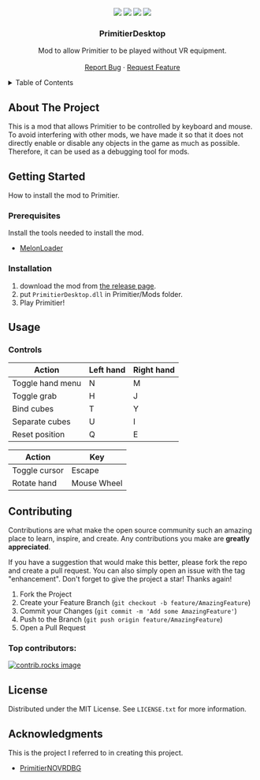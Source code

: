 <p align=center>
    <a href="https://github.com/YutoMaeda1209/PrimitierDesktop/releases/latest"><img src="https://img.shields.io/badge/Download-latest-blue?style=for-the-badge"/></a>
    <a href="https://github.com/YutoMaeda1209/PrimitierDesktop/releases"><img src="https://img.shields.io/github/v/release/YutoMaeda1209/PrimitierDesktop?style=for-the-badge"/></a>
    <a href="https://store.steampowered.com/app/1745170/Primitier/"><img src="https://img.shields.io/badge/Primitier-v1.9.0-limegreen?style=for-the-badge"/></a>
    <a href="https://discord.com/channels/968161559387979876/1262816599174549524"><img src="https://img.shields.io/badge/-Discord-gray?style=for-the-badge&logo=Discord&logoColor=white"/></a>
</p>

<div align="center">
  <h3 align="center">PrimitierDesktop</h3>
  <p align="center">
    Mod to allow Primitier to be played without VR equipment.
    <br />
    <br />
    <a href="https://github.com/YutoMaeda1209/PrimitierDesktop/issues/new?assignees=YutoMaeda1209&labels=bug&template=bug_report.md&title=%5BBUG%5D">Report Bug</a>
    ·
    <a href="https://github.com/YutoMaeda1209/PrimitierDesktop/issues/new?assignees=YutoMaeda1209&labels=enhancement&template=feature_request.md&title=%5BFEAT%5D">Request Feature</a>
  </p>
</div>

<details>
  <summary>Table of Contents</summary>
  <ol>
    <li>
      <a href="#about-the-project">About The Project</a>
    </li>
    <li>
      <a href="#getting-started">Getting Started</a>
      <ul>
        <li><a href="#prerequisites">Prerequisites</a></li>
        <li><a href="#installation">Installation</a></li>
      </ul>
    </li>
    <li>
        <a href="#usage">Usage</a>
        <ul>
            <li><a href="#controls">Controls</a></li>
        </ul>
    </li>
    <li><a href="#contributing">Contributing</a></li>
    <li><a href="#license">License</a></li>
    <li><a href="#acknowledgments">Acknowledgments</a></li>
  </ol>
</details>

## About The Project

This is a mod that allows Primitier to be controlled by keyboard and mouse. To avoid interfering with other mods, we have made it so that it does not directly enable or disable any objects in the game as much as possible. Therefore, it can be used as a debugging tool for mods.

## Getting Started

How to install the mod to Primitier.

### Prerequisites

Install the tools needed to install the mod.

- [MelonLoader](https://melonwiki.xyz/)

### Installation

1. download the mod from [the release page](https://github.com/YutoMaeda1209/PrimitierDesktop/releases/latest).
2. put `PrimitierDesktop.dll` in Primitier/Mods folder.
3. Play Primitier!

## Usage

### Controls

| Action           | Left hand | Right hand |
|------------------|-----------|------------|
| Toggle hand menu | N         | M          |
| Toggle grab      | H         | J          |
| Bind cubes       | T         | Y          |
| Separate cubes   | U         | I          |
| Reset position   | Q         | E          |

| Action        | Key         |
|---------------|-------------|
| Toggle cursor | Escape      |
| Rotate hand   | Mouse Wheel |

## Contributing

Contributions are what make the open source community such an amazing place to learn, inspire, and create. Any contributions you make are **greatly appreciated**.

If you have a suggestion that would make this better, please fork the repo and create a pull request. You can also simply open an issue with the tag "enhancement".
Don't forget to give the project a star! Thanks again!

1. Fork the Project
2. Create your Feature Branch (`git checkout -b feature/AmazingFeature`)
3. Commit your Changes (`git commit -m 'Add some AmazingFeature'`)
4. Push to the Branch (`git push origin feature/AmazingFeature`)
5. Open a Pull Request

### Top contributors:

<a href="https://github.com/YutoMaeda1209/PrimitierOnlineMod/graphs/contributors">
  <img src="https://contrib.rocks/image?repo=YutoMaeda1209/PrimitierOnlineMod" alt="contrib.rocks image" />
</a>

## License

Distributed under the MIT License. See `LICENSE.txt` for more information.

## Acknowledgments

This is the project I referred to in creating this project.

* [PrimitierNOVRDBG](https://github.com/Seva167/PrimitierNOVRDBG)
